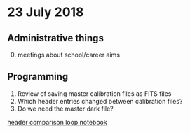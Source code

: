 # 23 July 2018

## Administrative things

0. meetings about school/career aims

## Programming

1. Review of saving master calibration files as FITS files
2. Which header entries changed between calibration files?
3. Do we need the master dark file?

[header comparison loop notebook](20180723-Header_comparison_loop.ipynb)

